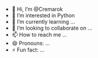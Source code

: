 - 👋 Hi, I’m @Cremarok
- 👀 I’m interested in Python
- 🌱 I’m currently learning ...
- 💞️ I’m looking to collaborate on ...
- 📫 How to reach me ...
- 😄 Pronouns: ...
- ⚡ Fun fact: ...

<!---
Cremarok/Cremarok is a ✨ special ✨ repository because its `README.md` (this file) appears on your GitHub profile.
You can click the Preview link to take a look at your changes.
--->
